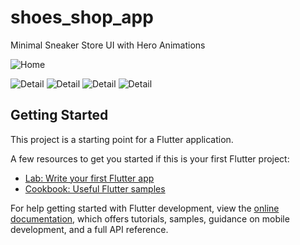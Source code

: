 # shoes_shop_app

Minimal Sneaker Store UI with Hero Animations



![Home](assets/screenshot/screen_1.png)


![Detail](assets/screenshot/screen_2.png)
![Detail](assets/screenshot/screen_3.png)
![Detail](assets/screenshot/screen_4.png)
![Detail](assets/screenshot/screen_5.png)
## Getting Started

This project is a starting point for a Flutter application.

A few resources to get you started if this is your first Flutter project:

- [Lab: Write your first Flutter app](https://docs.flutter.dev/get-started/codelab)
- [Cookbook: Useful Flutter samples](https://docs.flutter.dev/cookbook)

For help getting started with Flutter development, view the
[online documentation](https://docs.flutter.dev/), which offers tutorials,
samples, guidance on mobile development, and a full API reference.
